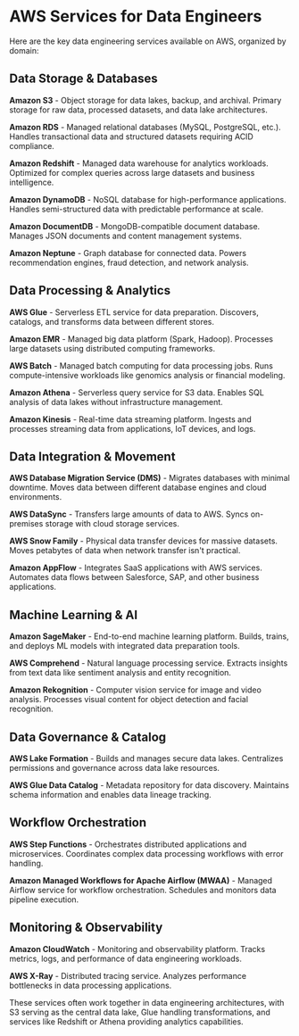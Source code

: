 # AWS Services for Data Engineers
Here are the key data engineering services available on AWS, organized by domain:

## Data Storage & Databases
**Amazon S3** - Object storage for data lakes, backup, and archival. Primary storage for raw data, processed datasets, and data lake architectures.

**Amazon RDS** - Managed relational databases (MySQL, PostgreSQL, etc.). Handles transactional data and structured datasets requiring ACID compliance.

**Amazon Redshift** - Managed data warehouse for analytics workloads. Optimized for complex queries across large datasets and business intelligence.

**Amazon DynamoDB** - NoSQL database for high-performance applications. Handles semi-structured data with predictable performance at scale.

**Amazon DocumentDB** - MongoDB-compatible document database. Manages JSON documents and content management systems.

**Amazon Neptune** - Graph database for connected data. Powers recommendation engines, fraud detection, and network analysis.

## Data Processing & Analytics
**AWS Glue** - Serverless ETL service for data preparation. Discovers, catalogs, and transforms data between different stores.

**Amazon EMR** - Managed big data platform (Spark, Hadoop). Processes large datasets using distributed computing frameworks.

**AWS Batch** - Managed batch computing for data processing jobs. Runs compute-intensive workloads like genomics analysis or financial modeling.

**Amazon Athena** - Serverless query service for S3 data. Enables SQL analysis of data lakes without infrastructure management.

**Amazon Kinesis** - Real-time data streaming platform. Ingests and processes streaming data from applications, IoT devices, and logs.

## Data Integration & Movement
**AWS Database Migration Service (DMS)** - Migrates databases with minimal downtime. Moves data between different database engines and cloud environments.

**AWS DataSync** - Transfers large amounts of data to AWS. Syncs on-premises storage with cloud storage services.

**AWS Snow Family** - Physical data transfer devices for massive datasets. Moves petabytes of data when network transfer isn't practical.

**Amazon AppFlow** - Integrates SaaS applications with AWS services. Automates data flows between Salesforce, SAP, and other business applications.

## Machine Learning & AI
**Amazon SageMaker** - End-to-end machine learning platform. Builds, trains, and deploys ML models with integrated data preparation tools.

**AWS Comprehend** - Natural language processing service. Extracts insights from text data like sentiment analysis and entity recognition.

**Amazon Rekognition** - Computer vision service for image and video analysis. Processes visual content for object detection and facial recognition.

## Data Governance & Catalog
**AWS Lake Formation** - Builds and manages secure data lakes. Centralizes permissions and governance across data lake resources.

**AWS Glue Data Catalog** - Metadata repository for data discovery. Maintains schema information and enables data lineage tracking.

## Workflow Orchestration
**AWS Step Functions** - Orchestrates distributed applications and microservices. Coordinates complex data processing workflows with error handling.

**Amazon Managed Workflows for Apache Airflow (MWAA)** - Managed Airflow service for workflow orchestration. Schedules and monitors data pipeline execution.

## Monitoring & Observability
**Amazon CloudWatch** - Monitoring and observability platform. Tracks metrics, logs, and performance of data engineering workloads.

**AWS X-Ray** - Distributed tracing service. Analyzes performance bottlenecks in data processing applications.

These services often work together in data engineering architectures, with S3 serving as the central data lake, Glue handling transformations, and services like Redshift or Athena providing analytics capabilities.
